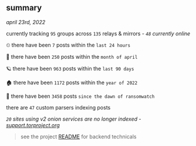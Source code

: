 
## summary
_april 23rd, 2022_

currently tracking `95` groups across `135` relays & mirrors - _`48` currently online_

⏲ there have been `7` posts within the `last 24 hours`

🦈 there have been `250` posts within the `month of april`

🪐 there have been `963` posts within the `last 90 days`

🏚 there have been `1172` posts within the `year of 2022`

🦕 there have been `3458` posts `since the dawn of ransomwatch`

there are `47` custom parsers indexing posts

_`20` sites using v2 onion services are no longer indexed - [support.torproject.org](https://support.torproject.org/onionservices/v2-deprecation/)_

> see the project [README](https://github.com/thetanz/ransomwatch#ransomwatch--) for backend technicals
